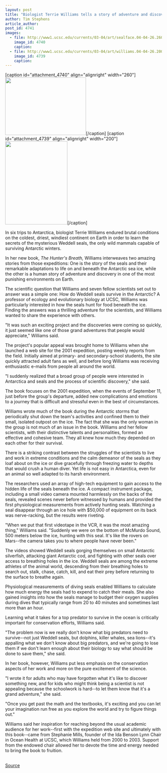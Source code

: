```yaml
---
layout: post
title: "Biologist Terrie Williams tells a story of adventure and discovery in Antarctica in her new book, The Hunter's Breath"
author: Tim Stephens
article_author: 
post_id: 4741
images:
  - file: http://www1.ucsc.edu/currents/03-04/art/sealface.04-04-26.260.jpg
    image_id: 4740
    caption: 
  - file: http://www1.ucsc.edu/currents/03-04/art/williams.04-04-26.200.jpg
    image_id: 4739
    caption: 
---
```


[caption id="attachment_4740" align="alignright" width="260"]<a href="http://dev-ucsc-news.pantheonsite.io/wp-content/uploads/2004/04/sealface.04-04-26.260.jpg"><img class="size-full wp-image-4740" src="http://dev-ucsc-news.pantheonsite.io/wp-content/uploads/2004/04/sealface.04-04-26.260.jpg" alt="" width="260" height="185" /></a>[/caption]
[caption id="attachment_4739" align="alignright" width="200"]<a href="http://dev-ucsc-news.pantheonsite.io/wp-content/uploads/2004/04/williams.04-04-26.200.jpg"><img class="size-full wp-image-4739" src="http://dev-ucsc-news.pantheonsite.io/wp-content/uploads/2004/04/williams.04-04-26.200.jpg" alt="" width="200" height="267" /></a>[/caption]
<p>
  In six trips to Antarctica, biologist Terrie Williams endured brutal conditions on the coldest, driest, windiest continent on Earth in order to learn the secrets of the mysterious Weddell seals, the only wild mammals capable of surviving Antarctic winters.
</p>
<p>
  In her new book, <i>The Hunter's Breath,</i> Williams interweaves two amazing stories from those expeditions: One is the story of the seals and their remarkable adaptations to life on and beneath the Antarctic sea ice, while the other is a human story of adventure and discovery in one of the most punishing environments on Earth.<br>
</p>
<p>
  The scientific question that Williams and seven fellow scientists set out to answer was a simple one: How do Weddell seals survive in the Antarctic? A professor of ecology and evolutionary biology at UCSC, Williams was particularly interested in how the seals hunt for food beneath the ice. Finding the answers was a thrilling adventure for the scientists, and Williams wanted to share the experience with others.<br>
</p>
<p>
  "It was such an exciting project and the discoveries were coming so quickly, it just seemed like one of those grand adventures that people would appreciate," Williams said.<br>
</p>
<p>
  The project's popular appeal was brought home to Williams when she launched a web site for the 2001 expedition, posting weekly reports from the field. Initially aimed at primary- and secondary-school students, the site quickly attracted adult fans as well, and before long Williams was receiving enthusiastic e-mails from people all around the world.<br>
</p>
<p>
  "I suddenly realized that a broad group of people were interested in Antarctica and seals and the process of scientific discovery," she said.<br>
</p>
<p>
  The book focuses on the 2001 expedition, when the events of September 11, just before the group's departure, added new complications and emotions to a journey that is difficult and stressful even in the best of circumstances.<br>
</p>
<p>
  Williams wrote much of the book during the Antarctic storms that periodically shut down the team's activities and confined them to their small, isolated outpost on the ice. The fact that she was the only woman in the group is not much of an issue in the book. Williams and her fellow scientists, with their distinctive talents and personalities, formed an effective and cohesive team. They all knew how much they depended on each other for their survival.<br>
</p>
<p>
  There is a striking contrast between the struggles of the scientists to live and work in extreme conditions and the calm demeanor of the seals as they loaf about on the ice or dive gracefully through freezing water to depths that would crush a human diver. Yet life is not easy in Antarctica, even for an animal so well adapted to its harsh environment.<br>
</p>
<p>
  The researchers used an array of high-tech equipment to gain access to the hidden life of the seals beneath the ice. A compact instrument package, including a small video camera mounted harmlessly on the backs of the seals, revealed scenes never before witnessed by humans and provided the first physiological measurements from actively hunting seals. Watching a seal disappear through an ice hole with $50,000 of equipment on its back was nerve-racking, but the results were riveting.<br>
</p>
<p>
  "When we put that first videotape in the VCR, it was the most amazing thing," Williams said. "Suddenly we were on the bottom of McMurdo Sound, 500 meters below the ice, hunting with this seal. It's like the rovers on Mars--the camera takes you to where people have never been."<br>
</p>
<p>
  The videos showed Weddell seals gorging themselves on small Antarctic silverfish, attacking giant Antarctic cod, and fighting with other seals over access to breathing holes in the ice. Weddell seals are among the extreme athletes of the animal world, descending from their breathing holes to search out, stalk, chase, catch, kill, and eat their prey before returning to the surface to breathe again.<br>
</p>
<p>
  Physiological measurements of diving seals enabled Williams to calculate how much energy the seals had to expend to catch their meals. She also gained insights into how the seals manage to budget their oxygen supplies during dives that typically range from 20 to 40 minutes and sometimes last more than an hour.<br>
</p>
<p>
  Learning what it takes for a top predator to survive in the ocean is critically important for conservation efforts, Williams said.<br>
</p>
<p>
  "The problem now is we really don't know what big predators need to survive--not just Weddell seals, but dolphins, killer whales, sea lions--it's appalling what we don't know about big predators, and we're going to lose them if we don't learn enough about their biology to say what should be done to save them," she said.<br>
</p>
<p>
  In her book, however, Williams put less emphasis on the conservation aspects of her work and more on the pure excitement of the science.<br>
</p>
<p>
  "I wrote it for adults who may have forgotten what it's like to discover something new, and for kids who might think being a scientist is not appealing because the schoolwork is hard--to let them know that it's a grand adventure," she said.
</p>
<p>
  "Once you get past the math and the textbooks, it's exciting and you can let your imagination run free as you explore the world and try to figure things out."<br>
</p>
<p>
  Williams said her inspiration for reaching beyond the usual academic audience for her work--first with the expedition web site and ultimately with this book--came from Stephanie Mills, founder of the Ida Benson Lynn Chair in Ocean Health at UCSC, which Williams held from 2000 to 2003. Support from the endowed chair allowed her to devote the time and energy needed to bring the book to fruition.<br>
  <br>
</p>
<p><a href="http://www1.ucsc.edu/currents/03-04/04-26/williams.html" title="Permalink to williams">Source</a></p>
